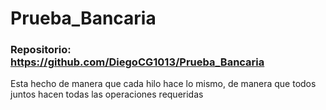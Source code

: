# Prueba_Bancaria

### Repositorio: https://github.com/DiegoCG1013/Prueba_Bancaria

Esta hecho de manera que cada hilo hace lo mismo, de manera que todos juntos hacen todas las operaciones requeridas
